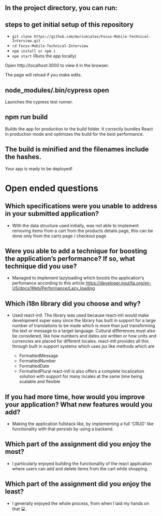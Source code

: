 ## In the project directory, you can run:

## steps to get initial setup of this repository
 - `git clone https://github.com/muriukialex/Focus-Mobile-Technical-Interview.git`
 - `cd Focus-Mobile-Technical-Interview`
 -  `npm install or npm i`
 -  `npm start` (Runs the app locally)

Open http://localhost:3000 to view it in the browser.

The page will reload if you make edits.

## node_modules/.bin/cypress open

Launches the cypress test runner.

## npm run build

Builds the app for production to the build folder.
It correctly bundles React in production mode and optimizes the build for the best performance.

## The build is minified and the filenames include the hashes.

Your app is ready to be deployed!

# Open ended questions

## Which specifications were you unable to address in your submitted application?

- With the data structure used initially, was not able to implement removing items from a cart
  from the products details page, this can be done only from the carts page / checkout page

## Were you able to add a technique for boosting the application’s performance? If so, what technique did you use?

- Managed to implement lazyloading which boosts the application's perfomance according to this
  article https://developer.mozilla.org/en-US/docs/Web/Performance/Lazy_loading

## Which i18n library did you choose and why?

- Used react-intl. The library was used because react-intl would make development
  super easy since the library has built in support for a large number of translations to be made which is more than just transforming the text or message to a target language. Cultural differences must also be considered, like how numbers and dates are written or how units and currencies are placed for different locales. react-intl provides all this through built in support systems which uses jsx like methods which are

  - FormattedMessage
  - FormattedNumber
  - FormattedDate
  - FormattedPlural
    react-intl is also offers a complete localization solution with support for many locales
    at the same time being scalable and flexible

## If you had more time, how would you improve your application? What new features would you add?

- Making the application fullstack like, by implementing a full 'CRUD' like functionality with
  that persists by using a backend.

## Which part of the assignment did you enjoy the most?

- I particularly enjoyed building the functionality of the react application
  where users can add and delete items from the cart while shopping.

## Which part of the assignment did you enjoy the least?

- I generally enjoyed the whole process, from when I laid my hands on that 💻.
